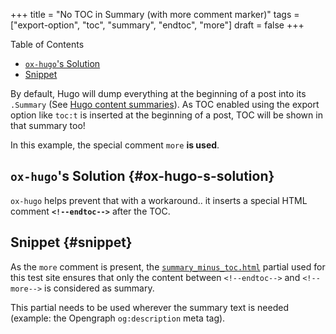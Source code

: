 +++
title = "No TOC in Summary (with more comment marker)"
tags = ["export-option", "toc", "summary", "endtoc", "more"]
draft = false
+++

<div class="ox-hugo-toc toc">

<div class="heading">Table of Contents</div>

- [`ox-hugo`'s Solution](#ox-hugo-s-solution)
- [Snippet](#snippet)

</div>
<!--endtoc-->

By default, Hugo will dump everything at the beginning of a post into
its `.Summary` (See [Hugo content summaries](https://gohugo.io/content-management/summaries/)). As TOC enabled using the
export option like `toc:t` is inserted at the beginning of a post, TOC
will be shown in that summary too!

In this example, the special comment `more` **is used**.

<!--more-->


## `ox-hugo`'s Solution {#ox-hugo-s-solution}

`ox-hugo` helps prevent that with a workaround.. it inserts a special
HTML comment **`<!--endtoc-->`** after the TOC.


## Snippet {#snippet}

As the `more` comment is present, the [`summary_minus_toc.html`](https://github.com/kaushalmodi/hugo-bare-min-theme/blob/master/layouts/partials/summary_minus_toc.html) partial
used for this test site ensures that only the content between
`<!--endtoc-->` and `<!--more-->` is considered as summary.

This partial needs to be used wherever the summary text is needed
(example: the Opengraph `og:description` meta tag).
